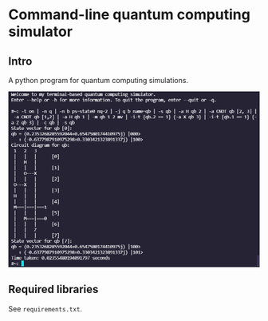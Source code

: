 # Command-line quantum computing simulator
## Intro
A python program for quantum computing simulations.

![example](/example.PNG)

## Required libraries
See `requirements.txt`.
